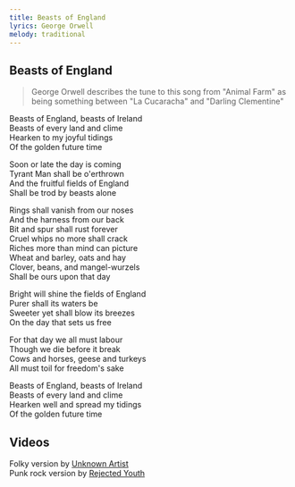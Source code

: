 ```yaml
---
title: Beasts of England
lyrics: George Orwell
melody: traditional
---
```

 
## Beasts of England

> George Orwell describes the tune to this song from "Animal Farm" as being something between "La Cucaracha" and "Darling Clementine"

Beasts of England, beasts of Ireland  
Beasts of every land and clime  
Hearken to my joyful tidings  
Of the golden future time

Soon or late the day is coming  
Tyrant Man shall be o'erthrown  
And the fruitful fields of England  
Shall be trod by beasts alone

Rings shall vanish from our noses  
And the harness from our back  
Bit and spur shall rust forever  
Cruel whips no more shall crack  
Riches more than mind can picture  
Wheat and barley, oats and hay  
Clover, beans, and mangel-wurzels  
Shall be ours upon that day

Bright will shine the fields of England  
Purer shall its waters be  
Sweeter yet shall blow its breezes  
On the day that sets us free

For that day we all must labour  
Though we die before it break  
Cows and horses, geese and turkeys  
All must toil for freedom's sake

Beasts of England, beasts of Ireland  
Beasts of every land and clime  
Hearken well and spread my tidings  
Of the golden future time

## Videos
Folky version by [Unknown Artist](https://www.youtube.com/watch?v=v9s-5mTLtq0)  
Punk rock version by [Rejected Youth](https://www.youtube.com/watch?v=NKpc4Lmw7Bk)
